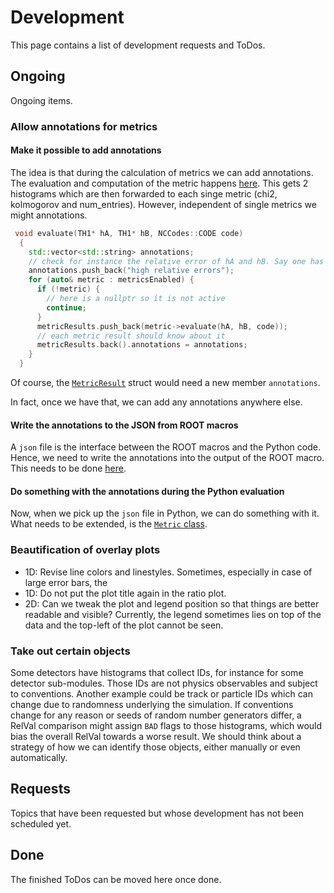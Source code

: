 # Development

This page contains a list of development requests and ToDos.

## Ongoing

Ongoing items.

### Allow annotations for metrics

#### Make it possible to add annotations

The idea is that during the calculation of metrics we can add annotations. The evaluation and computation of the metric happens [here](https://github.com/AliceO2Group/O2DPG/blob/491797a63739131c69cd3b9492942b01bc577350/RelVal/utils/ReleaseValidationMetrics.C#L133-L142).
This gets 2 histograms which are then forwarded to each singe metric (chi2, kolmogorov and num_entries). However, independent of single metrics we might annotations.
```c++
 void evaluate(TH1* hA, TH1* hB, NCCodes::CODE code)
  {
    std::vector<std::string> annotations;
    // check for instance the relative error of hA and hB. Say one has a high rel. errors.
    annotations.push_back("high relative errors");
    for (auto& metric : metricsEnabled) {
      if (!metric) {
        // here is a nullptr so it is not active
        continue;
      }
      metricResults.push_back(metric->evaluate(hA, hB, code));
      // each metric result should know about it
      metricResults.back().annotations = annotations;
    }
  }
```
Of course, the [`MetricResult`](https://github.com/AliceO2Group/O2DPG/blob/491797a63739131c69cd3b9492942b01bc577350/RelVal/utils/ReleaseValidationMetrics.C#L8-L16) struct would need a new member `annotations`.

In fact, once we have that, we can add any annotations anywhere else.

#### Write the annotations to the JSON from ROOT macros

A `json` file is the interface between the ROOT macros and the Python code. Hence, we need to write the annotations into the output of the ROOT macro. This needs to be done [here](https://github.com/AliceO2Group/O2DPG/blob/491797a63739131c69cd3b9492942b01bc577350/RelVal/utils/ReleaseValidation.C#L260-L274).

#### Do something with the annotations during the Python evaluation

Now, when we pick up the `json` file in Python, we can do something with it. What needs to be extended, is the [`Metric` class](https://github.com/AliceO2Group/O2DPG/blob/491797a63739131c69cd3b9492942b01bc577350/RelVal/utils/o2dpg_release_validation_utils.py#L85-L116).


### Beautification of overlay plots

* 1D: Revise line colors and linestyles. Sometimes, especially in case of large error bars, the 
* 1D: Do not put the plot title again in the ratio plot.
* 2D: Can we tweak the plot and legend position so that things are better readable and visible? Currently, the legend sometimes lies on top of the data and the top-left of the plot cannot be seen.

### Take out certain objects

Some detectors have histograms that collect IDs, for instance for some detector sub-modules. Those IDs are not physics observables and subject to conventions. Another example could be track or particle IDs which can change due to randomness underlying the simulation.
If conventions change for any reason or seeds of random number generators differ, a RelVal comparison might assign `BAD` flags to those histograms, which would bias the overall RelVal towards a worse result.
We should think about a strategy of how we can identify those objects, either manually or even automatically.

## Requests

Topics that have been requested but whose development has not been scheduled yet.

## Done

The finished ToDos can be moved here once done.
